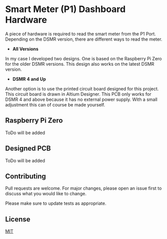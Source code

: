 # Smart Meter (P1) Dashboard Hardware

A piece of hardware is required to read the smart meter from the P1 Port. Depending on the DSMR version, there are different ways to read the meter.

- **All Versions**

In my case I developed two designs. One is based on the Raspberry Pi Zero for the older DSMR versions. This design also works on the latest DSMR version.

- **DSMR 4 and Up**

Another option is to use the printed circuit board designed for this project. This circuit board is drawn in Altium Designer. This PCB only works for DSMR 4 and above because it has no external power supply. With a small adjustment this can of course be made yourself.

## Raspberry Pi Zero
ToDo will be added

## Designed PCB
ToDo will be added


## Contributing
Pull requests are welcome. For major changes, please open an issue first to discuss what you would like to change.

Please make sure to update tests as appropriate.

## License
[MIT](https://choosealicense.com/licenses/mit/)